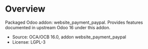 # Overview

Packaged Odoo addon: website_payment_paypal. Provides features documented in upstream Odoo 16 under this addon.

- Source: OCA/OCB 16.0, addon website_payment_paypal
- License: LGPL-3
